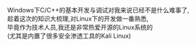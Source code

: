Windows下C/C++的基本开发与调试对我来说已经不是什么难事了,<br>
趁着这次的知识大梳理,对Linux下的开发做一番熟悉,<br>
毕竟作为技术人员,我还是非常热爱开源的Linux系统的<br>
(尤其是内置了很多安全渗透工具的Kali Linux)<br>
